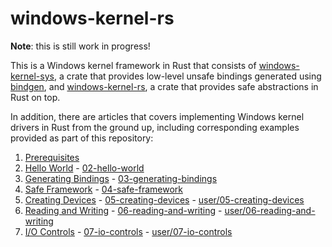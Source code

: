 # windows-kernel-rs

**Note**: this is still work in progress!

This is a Windows kernel framework in Rust that consists of [windows-kernel-sys](windows-kernel-sys), a crate that provides low-level unsafe bindings generated using [bindgen](https://github.com/rust-lang/rust-bindgen), and [windows-kernel-rs](windows-kernel-rs), a crate that provides safe abstractions in Rust on top.

In addition, there are articles that covers implementing Windows kernel drivers in Rust from the ground up, including corresponding examples provided as part of this repository:

1. [Prerequisites](https://codentium.com/guides/windows-dev/windows-drivers-in-rust-prerequisites)
2. [Hello World](https://codentium.com/guides/windows-dev/windows-drivers-in-rust-hello-world) - [02-hello-world](02-hello-world)
3. [Generating Bindings](https://codentium.com/guides/windows-dev/windows-drivers-in-rust-generating-bindings) - [03-generating-bindings](03-generating-bindings)
4. [Safe Framework](https://codentium.com/guides/windows-dev/windows-drivers-in-rust-safe-framework) - [04-safe-framework](04-safe-framework)
5. [Creating Devices](https://codentium.com/guides/windows-dev/windows-drivers-in-rust-creating-devices/) - [05-creating-devices](05-creating-devices) - [user/05-creating-devices](user/05-creating-devices)
6. [Reading and Writing](https://codentium.com/guides/windows-dev/windows-drivers-in-rust-reading-and-writing/) - [06-reading-and-writing](06-reading-and-writing) - [user/06-reading-and-writing](user/06-reading-and-writing)
7. [I/O Controls](https://codentium.com/guides/windows-dev/windows-drivers-in-rust-io-controls/) - [07-io-controls](07-io-controls) - [user/07-io-controls](user/07-io-controls)
